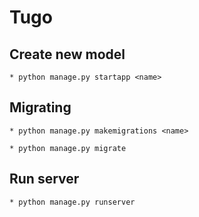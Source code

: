# Tugo


## Create new model

    * python manage.py startapp <name>

## Migrating

    * python manage.py makemigrations <name>

    * python manage.py migrate


## Run server

    * python manage.py runserver